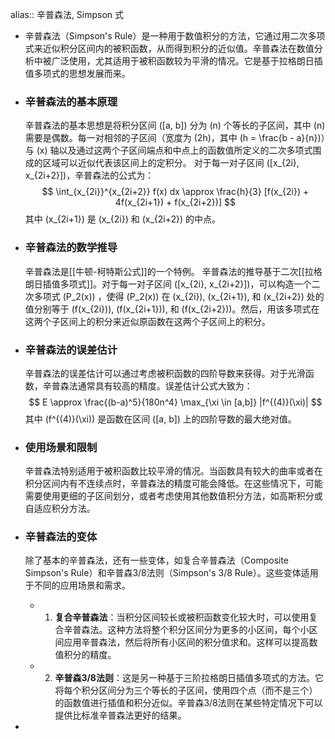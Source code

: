 alias:: 辛普森法, Simpson 式

- 辛普森法（Simpson's Rule）是一种用于数值积分的方法，它通过用二次多项式来近似积分区间内的被积函数，从而得到积分的近似值。辛普森法在数值分析中被广泛使用，尤其适用于被积函数较为平滑的情况。它是基于拉格朗日插值多项式的思想发展而来。
- ### 辛普森法的基本原理
  辛普森法的基本思想是将积分区间 \([a, b]\) 分为 \(n\) 个等长的子区间，其中 \(n\) 需要是偶数。每一对相邻的子区间（宽度为 \(2h\)，其中 \(h = \frac{b - a}{n}\)）与 \(x\) 轴以及通过这两个子区间端点和中点上的函数值所定义的二次多项式围成的区域可以近似代表该区间上的定积分。
  对于每一对子区间 \([x_{2i}, x_{2i+2}]\)，辛普森法的公式为：
  $$ \int_{x_{2i}}^{x_{2i+2}} f(x) dx \approx \frac{h}{3} [f(x_{2i}) + 4f(x_{2i+1}) + f(x_{2i+2})] $$
  其中 \(x_{2i+1}\) 是 \(x_{2i}\) 和 \(x_{2i+2}\) 的中点。
- ### 辛普森法的数学推导
  辛普森法是[[牛顿-柯特斯公式]]的一个特例。
  辛普森法的推导基于二次[[拉格朗日插值多项式]]。对于每一对子区间 \([x_{2i}, x_{2i+2}]\)，可以构造一个二次多项式 \(P_2(x)\) ，使得 \(P_2(x)\) 在 \(x_{2i}\), \(x_{2i+1}\), 和 \(x_{2i+2}\) 处的值分别等于 \(f(x_{2i})\), \(f(x_{2i+1})\), 和 \(f(x_{2i+2})\)。然后，用该多项式在这两个子区间上的积分来近似原函数在这两个子区间上的积分。
- ### 辛普森法的误差估计
  辛普森法的误差估计可以通过考虑被积函数的四阶导数来获得。对于光滑函数，辛普森法通常具有较高的精度。误差估计公式大致为：
  $$ E \approx \frac{(b-a)^5}{180n^4} \max_{\xi \in [a,b]} |f^{(4)}(\xi)| $$
  其中 \(f^{(4)}(\xi)\) 是函数在区间 \([a, b]\) 上的四阶导数的最大绝对值。
- ### 使用场景和限制
  辛普森法特别适用于被积函数比较平滑的情况。当函数具有较大的曲率或者在积分区间内有不连续点时，辛普森法的精度可能会降低。在这些情况下，可能需要使用更细的子区间划分，或者考虑使用其他数值积分方法，如高斯积分或自适应积分方法。
- ### 辛普森法的变体
  
  除了基本的辛普森法，还有一些变体，如复合辛普森法（Composite Simpson's Rule）和辛普森3/8法则（Simpson's 3/8 Rule）。这些变体适用于不同的应用场景和需求。
	- 1. **复合辛普森法**：当积分区间较长或被积函数变化较大时，可以使用复合辛普森法。这种方法将整个积分区间分为更多的小区间，每个小区间应用辛普森法，然后将所有小区间的积分值求和。这样可以提高数值积分的精度。
	- 2. **辛普森3/8法则**：这是另一种基于三阶拉格朗日插值多项式的方法。它将每个积分区间分为三个等长的子区间，使用四个点（而不是三个）的函数值进行插值和积分近似。辛普森3/8法则在某些特定情况下可以提供比标准辛普森法更好的结果。
-